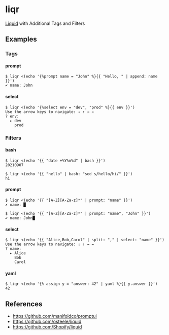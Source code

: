 # liqr

[Liquid](https://shopify.github.io/liquid/) with Additional Tags and Filters

## Examples

### Tags

#### prompt

```
$ liqr <(echo '{%prompt name = "John" %}{{ "Hello, " | append: name }}')
✔ name: John
```

#### select

```
$ liqr <(echo '{%select env = "dev", "prod" %}{{ env }}')
Use the arrow keys to navigate: ↓ ↑ → ←
? env:
  ▸ dev
    prod
```

### Filters

#### bash

```
$ liqr <(echo '{{ "date +%Y%m%d" | bash }}')
20210907
```

```
$ liqr <(echo '{{ "hello" | bash: "sed s/hello/hi/" }}')
hi
```

#### prompt

```
$ liqr <(echo '{{ "[A-Z][A-Za-z]*" | prompt: "name" }}')
✗ name: █
```

```
$ liqr <(echo '{{ "[A-Z][A-Za-z]*" | prompt: "name", "John" }}')
✔ name: John█
```

#### select

```
$ liqr <(echo '{{ "Alice,Bob,Carol" | split: "," | select: "name" }}')
Use the arrow keys to navigate: ↓ ↑ → ←
? name:
  ▸ Alice
    Bob
    Carol
```

#### yaml

```
$ liqr <(echo '{% assign y = "answer: 42" | yaml %}{{ y.answer }}')
42
```

## References

* https://github.com/manifoldco/promptui
* https://github.com/osteele/liquid
* https://github.com/Shopify/liquid
